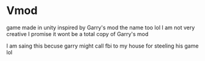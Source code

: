 # Vmod
game made in unity inspired by Garry's mod the name too lol I am not very creative I promise it wont be a total copy of Garry's mod

I am saing this becuse garry might call fbi to my house for steeling his game lol
